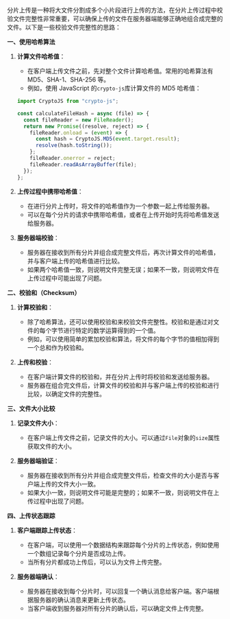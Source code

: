 分片上传是一种将大文件分割成多个小片段进行上传的方法，在分片上传过程中校验文件完整性非常重要，可以确保上传的文件在服务器端能够正确地组合成完整的文件。以下是一些校验文件完整性的思路：

**一、使用哈希算法**

1. **计算文件哈希值**：

   - 在客户端上传文件之前，先对整个文件计算哈希值。常用的哈希算法有 MD5、SHA-1、SHA-256 等。
   - 例如，使用 JavaScript 的`crypto-js`库计算文件的 MD5 哈希值：

   ```javascript
   import CryptoJS from "crypto-js";

   const calculateFileHash = async (file) => {
     const fileReader = new FileReader();
     return new Promise((resolve, reject) => {
       fileReader.onload = (event) => {
         const hash = CryptoJS.MD5(event.target.result);
         resolve(hash.toString());
       };
       fileReader.onerror = reject;
       fileReader.readAsArrayBuffer(file);
     });
   };
   ```

2. **上传过程中携带哈希值**：

   - 在进行分片上传时，将文件的哈希值作为一个参数一起上传给服务器。
   - 可以在每个分片的请求中携带哈希值，或者在上传开始时先将哈希值发送给服务器。

3. **服务器端校验**：
   - 服务器在接收到所有分片并组合成完整文件后，再次计算文件的哈希值，并与客户端上传的哈希值进行比较。
   - 如果两个哈希值一致，则说明文件完整无误；如果不一致，则说明文件在上传过程中可能出现了问题。

**二、校验和（Checksum）**

1. **计算校验和**：

   - 除了哈希算法，还可以使用校验和来校验文件完整性。校验和是通过对文件的每个字节进行特定的数学运算得到的一个值。
   - 例如，可以使用简单的累加校验和算法，将文件的每个字节的值相加得到一个总和作为校验和。

2. **上传和校验**：
   - 在客户端计算文件的校验和，并在分片上传时将校验和发送给服务器。
   - 服务器在组合完文件后，计算文件的校验和并与客户端上传的校验和进行比较，以确定文件的完整性。

**三、文件大小比较**

1. **记录文件大小**：

   - 在客户端上传文件之前，记录文件的大小。可以通过`File`对象的`size`属性获取文件的大小。

2. **服务器端验证**：
   - 服务器在接收到所有分片并组合成完整文件后，检查文件的大小是否与客户端上传的文件大小一致。
   - 如果大小一致，则说明文件可能是完整的；如果不一致，则说明文件在上传过程中出现了问题。

**四、上传状态跟踪**

1. **客户端跟踪上传状态**：

   - 在客户端，可以使用一个数据结构来跟踪每个分片的上传状态，例如使用一个数组记录每个分片是否成功上传。
   - 当所有分片都成功上传后，可以认为文件上传完整。

2. **服务器端确认**：
   - 服务器在接收到每个分片时，可以回复一个确认消息给客户端。客户端根据服务器的确认消息来更新上传状态。
   - 当客户端收到服务器对所有分片的确认后，可以确定文件上传完整。
